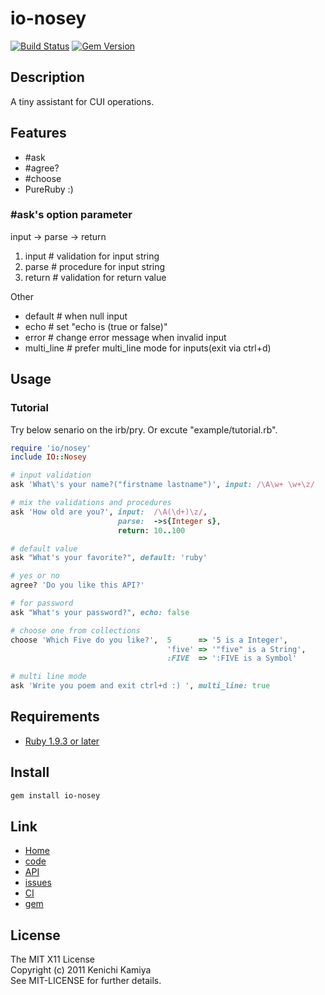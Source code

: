 io-nosey
==========

[![Build Status](https://secure.travis-ci.org/kachick/io-nosey.png)](http://travis-ci.org/kachick/io-nosey)
[![Gem Version](https://badge.fury.io/rb/io-nosey.png)](http://badge.fury.io/rb/io-nosey)

Description
-----------

A tiny assistant for CUI operations.

Features
--------

* #ask
* #agree?
* #choose
* PureRuby :)

### #ask's option parameter

input -> parse -> return

1. input     # validation for input string
2. parse     # procedure for input string
3. return    # validation for return value

Other

* default    # when null input
* echo       # set "echo is (true or false)"
* error      # change error message when invalid input
* multi_line # prefer multi_line mode for inputs(exit via ctrl+d)

Usage
-----

### Tutorial

Try below senario on the irb/pry.
Or excute "example/tutorial.rb".

```ruby
require 'io/nosey'
include IO::Nosey

# input validation
ask 'What\'s your name?("firstname lastname")', input: /\A\w+ \w+\z/

# mix the validations and procedures
ask 'How old are you?', input:  /\A(\d+)\z/,
                        parse:  ->s{Integer s},
                        return: 10..100

# default value
ask "What's your favorite?", default: 'ruby'

# yes or no
agree? 'Do you like this API?'

# for password
ask "What's your password?", echo: false

# choose one from collections
choose 'Which Five do you like?',  5      => '5 is a Integer',
                                   'five' => '"five" is a String',
                                   :FIVE  => ':FIVE is a Symbol'

# multi line mode
ask 'Write you poem and exit ctrl+d :) ', multi_line: true
```

Requirements
-------------

* [Ruby 1.9.3 or later](http://travis-ci.org/#!/kachick/io-nosey)

Install
-------

```bash
gem install io-nosey
```

Link
----

* [Home](http://kachick.github.com/io-nosey/)
* [code](https://github.com/kachick/io-nosey)
* [API](http://kachick.github.com/io-nosey/yard/frames.html)
* [issues](https://github.com/kachick/io-nosey/issues)
* [CI](http://travis-ci.org/#!/kachick/io-nosey)
* [gem](https://rubygems.org/gems/io-nosey)

License
--------

The MIT X11 License  
Copyright (c) 2011 Kenichi Kamiya  
See MIT-LICENSE for further details.